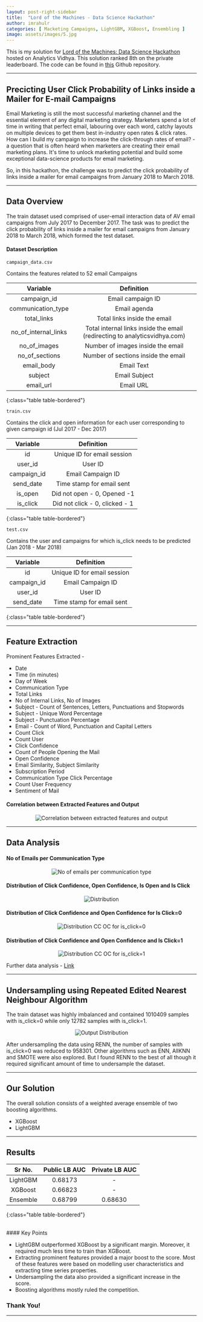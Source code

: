 ```yaml
---
layout: post-right-sidebar
title:  "Lord of the Machines - Data Science Hackathon"
author: imrahulr
categories: [ Macketing Campaigns, LightGBM, XGBoost, Ensembling ]
image: assets/images/5.jpg
---
```


This is my solution for <a href="https://datahack.analyticsvidhya.com/contest/lord-of-the-machines/">Lord of the Machines: Data Science Hackathon</a> hosted on Analytics Vidhya. This solution ranked 8th on the private leaderboard. The code can be found in <a href="https://github.com/imrahulr/Lord-of-the-Machines">this</a> Github repository.

---

## Precicting User Click Probability of Links inside a Mailer for E-mail Campaigns

Email Marketing is still the most successful marketing channel and the essential element of any digital marketing strategy. Marketers spend a lot of time in writing that perfect email, labouring over each word, catchy layouts on multiple devices to get them best in-industry open rates & click rates. How can I build my campaign to increase the click-through rates of email? - a question that is often heard when marketers are creating their email marketing plans. It's time to unlock marketing potential and build some exceptional data-science products for email marketing.

So, in this hackathon, the challenge was to predict the click probability of links inside a mailer for email campaigns from January 2018 to March 2018.

--- 

## Data Overview

The train dataset used comprised of user-email interaction data of AV email campaigns from July 2017 to December 2017. The task was to predict the click probability of links inside a mailer for email campaigns from January 2018 to March 2018, which formed the test dataset.

#### Dataset Description

`campaign_data.csv`

Contains the features related to 52 email Campaigns

| Variable | Definition |
|:--:|:-------:|
| campaign_id | Email campaign ID |
| communication_type | Email agenda |
| total_links | Total links inside the email |
| no_of_internal_links | Total internal links inside the email (redirecting to analyticsvidhya.com) |
| no_of_images | Number of images inside the email |
| no_of_sections | Number of sections inside the email |
| email_body | Email Text |
| subject | Email Subject |
| email_url | Email URL |
{:class="table table-bordered"}

`train.csv`

Contains the click and open information for each user corresponding to given campaign id (Jul 2017 - Dec 2017)

| Variable | Definition |
|:--:|:-------:|
| id | Unique ID for email session |
| user_id | User ID |
| campaign_id | Email Campaign ID |
| send_date | Time stamp for email sent |
| is_open | Did not open - 0, Opened -1 |
| is_click | Did not click - 0, clicked - 1 |
{:class="table table-bordered"}

`test.csv`

Contains the user and campaigns for which is_click needs to be predicted (Jan 2018 - Mar 2018)

| Variable | Definition |
|:--:|:-------:|
| id | Unique ID for email session |
| campaign_id | Email Campaign ID |
| user_id | User ID
| send_date | Time stamp for email sent |
{:class="table table-bordered"}

---

## Feature Extraction

Prominent Features Extracted - 
- Date 
- Time (in minutes)
- Day of Week
- Communication Type
- Total Links
- No of Internal Links, No of Images
- Subject - Count of Sentences, Letters, Punctuations and Stopwords
- Subject - Unique Word Percentage
- Subject - Punctuation Percentage
- Email - Count of Word, Punctuation and Capital Letters
- Count Click
- Count User
- Click Confidence
- Count of People Opening the Mail
- Open Confidence
- Email Similarity, Subject Similarity
- Subscription Period
- Communication Type Click Percentage
- Count User Frequency
- Sentiment of Mail

#### Correlation between Extracted Features and Output

<p align="center">
<img src="{{ site.baseurl }}/assets/images/av/corr.png" alt="Correlation between extracted features and output"/>
</p>

---

## Data Analysis

#### No of Emails per Communication Type 

<p align="center">
<img src="{{ site.baseurl }}/assets/images/av/comm_type.png" alt="No of emails per communication type"/>
</p>

#### Distribution of Click Confidence, Open Confidence, Is Open and Is Click

<p align="center">
<img src="{{ site.baseurl }}/assets/images/av/co_dist.png" alt="Distribution"/>
</p>

#### Distribution of Click Confidence and Open Confidence for Is Click=0

<p align="center">
<img src="{{ site.baseurl }}/assets/images/av/ccoc_is0.png" alt="Distribution CC OC for is_click=0"/>
</p>

#### Distribution of Click Confidence and Open Confidence and Is Click=1

<p align="center">
<img src="{{ site.baseurl }}/assets/images/av/ccoc_is1.png" alt="Distribution CC OC for is_click=1"/>
</p>

Further data analysis - <a href="https://github.com/imrahulr/Lord-of-the-Machines/blob/master/eda.ipynb">Link</a><br>


---

## Undersampling using Repeated Edited Nearest Neighbour Algorithm

The train dataset was highly imbalanced and contained 1010409 samples with is_click=0 while only 12782 samples with is_click=1.

<p align="center">
<img src="{{ site.baseurl }}/assets/images/av/output.png" alt="Output Distribution"/>
</p>

After undersampling the data using RENN, the number of samples with is_click=0 was reduced to 958301. Other algorithms such as ENN, AllKNN and SMOTE were also explored. But I found RENN to the best of all though it required significant amount of time to undersample the dataset.

---

## Our Solution

The overall solution consists of a weighted average ensemble of two boosting algorithms.
- XGBoost
- LightGBM


---

## Results

| Sr No. | Public LB AUC | Private LB AUC |
|:----:|:----:|:------:|
| LightGBM | 0.68173 | - |
| XGBoost | 0.66823 | - |
| Ensemble | 0.68799 | 0.68630 |
{:class="table table-bordered"}

<br>
#### Key Points 

- LightGBM outperformed XGBoost by a significant margin. Moreover, it required much less time to train than XGBoost. 
- Extracting prominent features provided a major boost to the score. Most of these features were based on modelling user characteristics and extracting time series properties.
- Undersampling the data also provided a significant increase in the score.
- Boosting algorithms mostly ruled the competition.

### Thank You!

---
